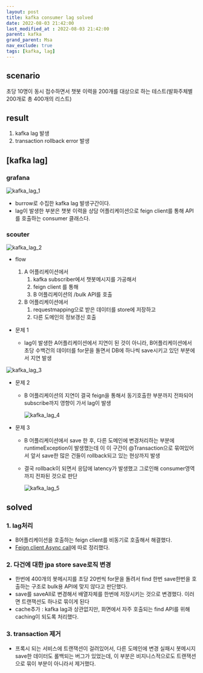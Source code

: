 ```yaml
---
layout: post
title: kafka consumer lag solved
date: 2022-08-03 21:42:00
last_modified_at : 2022-08-03 21:42:00
parent: kafka
grand_parent: Msa
nav_exclude: true
tags: [kafka, lag]
---
```


## scenario

초당 10명이 동시 접수하면서 챗봇 이력을 200개를 대상으로 하는 테스트(발화주체별 200개로 총 400개의 리스트)

## result

1. kafka lag 발생
2. transaction rollback error 발생

## [kafka lag]

### grafana

![kafka_lag_1](../img/kafka_lag_1.png)

- burrow로 수집한 kafka lag 발생구간이다.
- lag이 발생한 부분은 챗봇 이력을 상담 어플리케이션으로 feign client를 통해 API를 호출하는 consumer 클래스다.

### scouter

![kafka_lag_2](../img/kafka_lag_2.png)

- flow
    1. A 어플리케이션에서 
        1. kafka subscriber에서 챗봇메시지를 가공해서
        2. feign client 를 통해
        3. B 어플리케이션의 /bulk API를 호출
    2. B 어플리케이션에서
        1. requestmapping으로 받은 데이터를 store에 저장하고
        2. 다른 도메인의 정보갱신 호출

- 문제 1
    - lag이 발생한 A어플리케이션에서 지연이 된 것이 아니라, B어플리케이션에서 초당 수백건의 데이터를 for문을 돌면서 DB에 하나씩 save시키고 있던 부분에서 지연 발생

![kafka_lag_3](../img/kafka_lag_3.png)

- 문제 2
    - B 어플리케이션의 지연이 결국 feign을 통해서 동기호출한 부분까지 전파되어 subscribe까지 영향이 가서 lag이 발생
        
        ![kafka_lag_4](../img/kafka_lag_4.png)
        

- 문제 3
    - B 어플리케이션에서 save 한 후, 다른 도메인에 변경처리하는 부분에 runtimeException이 발생했는데 이 이 구간이 @Transaction으로 묶여있어서 앞서 save한 많은 건들이 rollback되고 있는 현상까지 발생
    - 결국 rollback이 되면서 응답에 latency가 발생했고 그로인해 consumer영역까지 전파된 것으로 판단
        
        ![kafka_lag_5](../img/kafka_lag_5.png)
    

## solved

### 1. lag처리

- B어플리케이션을 호출하는 feign client를 비동기로 호출해서 해결했다.
- [Feign client Async call](./docs/msa/feign/feignclient_async.md)에 따로 정리했다.
    

### 2. 다건에 대한 jpa store save로직 변경

- 한번에 400개의 봇메시지를 초당 20번씩 for문을 돌려서 find 한번 save한번을 호출하는 구조로 bulk용 API에 맞지 않다고 판단했다.
- save를 saveAll로 변경해서 배열자체를 한번에 저장시키는 것으로 변경했다. 이러면 트랜잭션도 하나로 묶이게 된다
- cache추가 : kafka lag과 상관없지만, 화면에서 자주 호출되는 find API를 위해 caching이 되도록 처리했다.

### 3. transaction 제거

- 프록시 되는 서비스에 트랜잭션이 걸려있어서, 다른 도메인에 변경 실패시 봇메시지 save한 데이터도 롤백되는 버그가 있었는데, 이 부분은 비지니스적으로도 트랜잭션으로 묶이 부분이 아니라서 제거했다.
